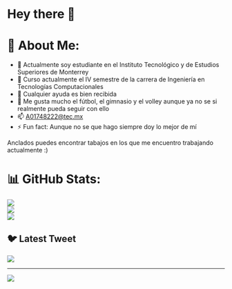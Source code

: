 # Hey there 👋

# 💫 About Me:

- 🔭 Actualmente soy estudiante en el Instituto Tecnológico y de Estudios Superiores de Monterrey
- 🌱 Curso actualmente el IV semestre de la carrera de Ingeniería en Tecnologías Computacionales
- 🤔 Cualquier ayuda es bien recibida
- 💬 Me gusta mucho el fútbol, el gimnasio y el volley aunque ya no se si realmente pueda seguir con ello
- 📫 A01748222@tec.mx
- ⚡ Fun fact: Aunque no se que hago siempre doy lo mejor de mí 

Anclados puedes encontrar tabajos en los que me encuentro trabajando actualmente :)

# 📊 GitHub Stats:
![](https://github-readme-stats.vercel.app/api?username=joahangf11&theme=default&hide_border=false&include_all_commits=false&count_private=false)<br/>
![](https://github-readme-streak-stats.herokuapp.com/?user=joahangf11&theme=default&hide_border=false)<br/>
![](https://github-readme-stats.vercel.app/api/top-langs/?username=joahangf11&theme=default&hide_border=false&include_all_commits=false&count_private=false&layout=compact)

## 🐦 Latest Tweet

<a href="https://github.com/VishwaGauravIn/github-twitter-card-embed"><img src="https://gtce.itsvg.in/api?username=joahangf11&theme=dracula&response=true&border=true&time=true&icon=default"/></a>

---
[![](https://visitcount.itsvg.in/api?id=joahangf11&icon=5&color=0)](https://visitcount.itsvg.in)

<!-- Proudly created with GPRM ( https://gprm.itsvg.in ) -->

